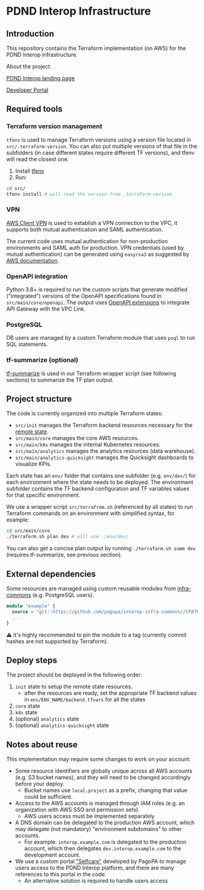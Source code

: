# PDND Interop Infrastructure

## Introduction

This repository contains the Terraform implementation (on AWS) for the PDND Interop infrastructure.

About the project:

[PDND Interop landing page](https://interop.pagopa.it)

[Developer Portal](https://developer.pagopa.it/pdnd-interoperabilita/overview)

## Required tools

### Terraform version management

`tfenv` is used to manage Terraform versions using a version file located in `src/.terraform-version`.
You can also put multiple versions of that file in the subfolders (in case different states require different TF versions), and tfenv will read the closest one.

1. Install [tfenv](https://github.com/tfutils/tfenv)
2. Run:
```bash
cd src/
tfenv install # will read the version from .terraform-version
```

### VPN 

[AWS Client VPN](https://aws.amazon.com/vpn/client-vpn-download) is used to establish a VPN connection to the VPC, it supports both mutual authentication and SAML authentication.

The current code uses mutual authentication for non-production environments and SAML auth for production.
VPN credentials (used by mutual authentication) can be generated using `easyrsa3` as suggested by [AWS documentation](https://docs.aws.amazon.com/vpn/latest/clientvpn-admin/client-auth-mutual-enable.html).

### OpenAPI integration

Python 3.8+ is required to run the custom scripts that generate modified ("integrated") versions of the OpenAPI specifications found in `src/main/core/openapi`.
The output uses [OpenAPI extensions](https://docs.aws.amazon.com/apigateway/latest/developerguide/api-gateway-swagger-extensions.html) to integrate API Gateway with the VPC Link.

### PostgreSQL

DB users are managed by a custom Terraform module that uses `psql` to run SQL statements.

### tf-summarize (optional)

[tf-summarize](https://github.com/dineshba/tf-summarize) is used in our Terraform wrapper script (see following sections) to summarize the TF plan output.

## Project structure

The code is currently organized into multiple Terraform states:

- `src/init` manages the Terraform backend resources necessary for the [remote state](https://developer.hashicorp.com/terraform/language/backend/s3).
- `src/main/core` manages the core AWS resources.
- `src/main/k8s` manages the internal Kubernetes resources.
- `src/main/analytics` manages the analytics resources (data warehouse).
- `src/main/analytics-quicksight` manages the Quicksight dashboards to visualize KPIs.

Each state has an `env/` folder that contains one subfolder (e.g. `env/dev/`) for each environment where the state needs to be deployed.
The environment subfolder contains the TF backend configuration and TF variables values for that specific environment.

We use a wrapper script `src/terrafrom.sh` (referenced by all states) to run Terraform commands on an environment with simplified syntax, for example:
```bash
cd src/main/core
./terraform.sh plan dev # will use ./env/dev/
```

You can also get a concise plan output by running `./terraform.sh summ dev` (requires tf-summarize, see previous section).

## External dependencies

Some resources are managed using custom reusable modules from [infra-commons](https://github.com/pagopa/interop-infra-commons/tree/main/terraform/modules) (e.g. PostgreSQL users).

```terraform
module "example" {
  source = "git::https://github.com/pagopa/interop-infra-commons//[PATH_TO_MODULE]?ref=[TAG]"
  ...
}
```

⚠️  it's highly recommended to pin the module to a tag (currently commit hashes are not supported by Terraform).

## Deploy steps

The project should be deployed in the following order:

1. `init` state to setup the remote state resources.
    - after the resources are ready, set the appropriate TF backend values in `env/ENV_NAME/backend.tfvars` for all the states
2. `core` state
3. `k8s` state
4. (optional) `analytics` state
5. (optional) `analytics-quicksight` state

## Notes about reuse

This implementation may require some changes to work on your account:

- Some resource identifiers are globally unique across all AWS accounts (e.g. S3 bucket names), and they will need to be changed accordingly before your deploy.
    - Bucket names use `local.project` as a prefix, changing that value could be sufficient.
- Access to the AWS accounts is managed through IAM roles (e.g. an organization with AWS SSO and permission sets).
    - AWS users access must be implemented separately
- A DNS domain can be delegated to the production AWS account, which may delegate (not mandatory) "environment subdomains" to other accounts.
    - For example: `interop.example.com` is delegated to the production account, which then delegates `dev.interop.example.com` to the development account.
- We use a custom portal ["Selfcare"](https://www.pagopa.it/it/termini-condizioni-area-riservata/) developed by PagoPA to manage users access to the PDND Interop platform, and there are many references to this portal in the code.
    - An alternative solution is required to handle users access 

